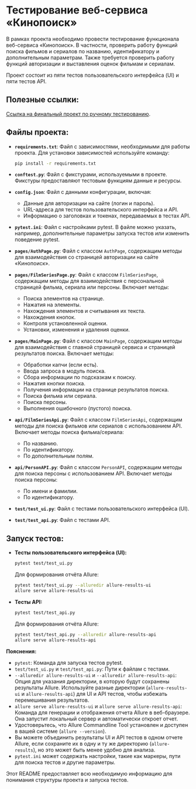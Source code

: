 # Тестирование веб-сервиса «Кинопоиск»

В рамках проекта необходимо провести тестирование функционала веб-сервиса «Кинопоиск». В частности, проверить работу функций поиска фильмов и сериалов по названию, идентификатору и дополнительным параметрам. Также требуется проверить работу функций авторизации и выставления оценок фильмам и сериалам.

Проект состоит из пяти тестов пользовательского интерфейса (UI) и пяти тестов API.

## Полезные ссылки:

[Ссылка на финальный проект по ручному тестированию](https://ilyabakumov.yonote.ru/share/c342acef-a08b-4e00-b3da-3d7eefa9da7a/doc/test-plan-5sbg3mEIS8).


## Файлы проекта:

*   **`requirements.txt`**: Файл с зависимостями, необходимыми для работы проекта. Для установки зависимостей используйте команду:

    ```bash
    pip install -r requirements.txt
    ```

*   **`conftest.py`**: Файл с фикстурами, используемыми в проекте. Фикстуры предоставляют тестовым функциям данные и ресурсы.

*   **`config.json`**: Файл с данными конфигурации, включая:
    *   Данные для авторизации на сайте (логин и пароль).
    *   URL-адреса для тестов пользовательского интерфейса и API.
    *   Информацию о заголовках и токенах, передаваемых в тестах API.

*   **`pytest.ini`**: Файл с настройками pytest. В файле можно указать, например, дополнительные параметры запуска тестов или изменить поведение pytest.

*   **`pages/AuthPage.py`**:  Файл с классом `AuthPage`, содержащим методы для взаимодействия со страницей авторизации на сайте «Кинопоиск».

*   **`pages/FilmSeriesPage.py`**: Файл с классом `FilmSeriesPage`, содержащим методы для взаимодействия с персональной страницей фильма, сериала или персоны. Включает методы:
    *   Поиска элементов на странице.
    *   Нажатия на элементы.
    *   Нахождения элементов и считывания их текста.
    *   Нахождения кнопок.
    *   Контроля установленной оценки.
    *   Установки, изменения и удаления оценки.

*   **`pages/MainPage.py`**: Файл с классом `MainPage`, содержащим методы для взаимодействия с главной страницей сервиса и страницей результатов поиска. Включает методы:
    *   Обработки капчи (если есть).
    *   Ввода запроса в модуль поиска.
    *   Сбора информации по подсказкам к поиску.
    *   Нажатия кнопки поиска.
    *   Получения информации на странице результатов поиска.
    *   Поиска фильма или сериала.
    *   Поиска персоны.
    *   Выполнения ошибочного (пустого) поиска.

*   **`api/FilmSeriesApi.py`**: Файл с классом `FilmSeriesApi`, содержащим методы для поиска фильмов или сериалов с использованием API. Включает методы поиска фильма/сериала:
    *   По названию.
    *   По идентификатору.
    *   По дополнительным полям.

*   **`api/PersonAPI.py`**: Файл с классом `PersonAPI`, содержащим методы для поиска персоны с использованием API. Включает методы поиска персоны:
    *   По имени и фамилии.
    *   По идентификатору.

*   **`test/test_ui.py`**: Файл с тестами пользовательского интерфейса (UI).

*   **`test/test_api.py`**: Файл с тестами API.

## Запуск тестов:

*   **Тесты пользовательского интерфейса (UI):**

    ```bash
    pytest test/test_ui.py
    ```

    Для формирования отчёта Allure:

    ```bash
    pytest test/test_ui.py --alluredir allure-results-ui
    allure serve allure-results-ui
    ```

*   **Тесты API:**

    ```bash
    pytest test/test_api.py
    ```

    Для формирования отчёта Allure:

    ```bash
    pytest test/test_api.py --alluredir allure-results-api
    allure serve allure-results-api
    ```

**Пояснения:**

*   `pytest`: Команда для запуска тестов pytest.
*   `test/test_ui.py`  и  `test/test_api.py`:  Пути к файлам с тестами.
*   `--alluredir allure-results-ui`  и  `--alluredir allure-results-api`: Опция для указания директории, в которую будут сохранены результаты Allure.  Используйте разные директории (`allure-results-ui`  и  `allure-results-api`) для UI и API тестов, чтобы избежать перемешивания результатов.
*   `allure serve allure-results-ui` и `allure serve allure-results-api`:  Команда для генерации и отображения отчета Allure в веб-браузере.  Она запустит локальный сервер и автоматически откроет отчет.
*   Удостоверьтесь, что Allure Commandline Tool установлен и доступен в вашей системе (`allure --version`).
*   Вы можете объединить результаты UI и API тестов в одном отчете Allure, если сохраните их в одну и ту же директорию (`allure-results`), но это может быть менее удобно для анализа.
*   `pytest.ini` может содержать настройки, такие как маркеры, пути для поиска тестов и другие параметры.

Этот README предоставляет всю необходимую информацию для понимания структуры проекта и запуска тестов.
